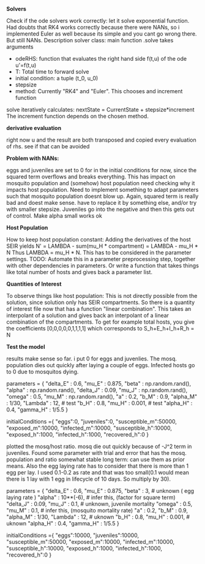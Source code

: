 **Solvers**

Check if the ode solvers work correctly: let it solve exponential function.
Had doubts that RK4 works correctly because there were NANs, so i implemented Euler as well because its simple and you cant go wrong there. But still NANs.
Description solver class:
main function .solve takes arguments 
* odeRHS: function that evaluates the right hand side f(t,u) of the ode u'=f(t,u)
* T: Total time to forward solve
* initial condition: a tuple (t_0, u_0)
* stepsize
* method: Currently "RK4" and "Euler". This chooses and increment function

solve iteratively calculates: nextState = CurrentState + stepsize*increment
The increment function depends on the chosen method.


**derivative evaluation** 

right now u and the result are both transposed and copied every evaluation of rhs. see if that can be avoided


**Problem with NANs:**

eggs and juveniles are set to 0 for in the initial conditions for now, since the squared term overflows and breaks everything. This has impact on mosquito population and (somehow) host population
need checking why it impacts host population. Need to implement something to adapt parameters such that mosquito population doesnt blow up.
Again, squared term is really bad and doest make sense. have to replace it by something else, and/or try with smaller 
stepsize. Juveniles go into the negative and then this gets out of control. Make alpha small works ok


**Host Population**

How to keep host population constant: Adding the derivatives of the host SEIR yields N' = LAMBDA - sum(mu_H * compartment) = LAMBDA - mu_H * N
Thus LAMBDA = mu_H * N. This has to be considered in the parameter settings. TODO: Automate this in a parameter preprocessing step, together with other dependencies in parameters. 
Or write a function that takes things like total number of hosts and gives back a parameter list.

**Quantities of Interest**

To observe things like host population: This is not directly possible from the solution, since solution only has SEIR compartments. 
So there is a quantity of interest file now that has a function "linear combination". This takes an interpolant of a solution and gives back an interpolant of a linear
combination of the compartments.
To get for example total hosts, you give the coefficients [0,0,0,0,0,1,1,1,1] which corresponds to S_h+E_h+I_h+R_h = N

**Test the model**

results make sense so far. i put 0 for eggs and juvenlies. The mosq. population dies out quickly after laying a couple of eggs. 
Infected hosts go to 0 due to mosquitos dying.

parameters = {
    "delta_E" : 0.6,
    "mu_E" : 0.875,
    "beta" : np.random.rand(),
    "alpha" : np.random.rand(),
    "delta_J" : 0.09,
    "mu_J" : np.random.rand(),
    "omega" : 0.5,
    "mu_M" : np.random.rand(),
    "a" : 0.2,
    "b_M" : 0.9,
    "alpha_M" : 1/30,
    "Lambda" : 12, # test
    "b_H" : 0.8,
    "mu_H" : 0.001, # test
    "alpha_H" : 0.4,
    "gamma_H" : 1/5.5
}

initialConditions ={
    "eggs":0,
    "juveniles":0,
    "susceptible_m":50000,
    "exposed_m":10000,
    "infected_m":10000,
    "susceptible_h":10000,
    "exposed_h":1000,
    "infected_h":1000,
    "recovered_h":0
}

plotted the mosq/host ratio. mosq die out quickly because of -J^2 term in juveniles. Found some parameter with trial and error that has the mosq. population and ratio somewhat stable long term: 
can use them as prior means.
Also the egg laying rate has to consider that there is more than 1 egg per lay. I used 0.1-0.2 as rate and that was too small(0.1 would mean there is 1 lay with 1 egg in lifecycle of 10 days. So multiply by 30). 

parameters = {
    "delta_E" : 0.6,
    "mu_E" : 0.875,
    "beta" : 3, # unknown ( egg laying rate )
    "alpha" : 10**(-6), # infer this, (factor for square term)
    "delta_J" : 0.09,
    "mu_J" : 0.1, # unknown, juvenile mortality
    "omega" : 0.5,
    "mu_M" : 0.1, # infer this, (mosquito mortality rate)
    "a" : 0.2,
    "b_M" : 0.9,
    "alpha_M" : 1/30,
    "Lambda" : 12, # uknown
    "b_H" : 0.8,
    "mu_H" : 0.001, # uknown
    "alpha_H" : 0.4,
    "gamma_H" : 1/5.5
}

initialConditions ={
    "eggs":10000,
    "juveniles":10000,
    "susceptible_m":50000,
    "exposed_m":10000,
    "infected_m":10000,
    "susceptible_h":10000,
    "exposed_h":1000,
    "infected_h":1000,
    "recovered_h":0
}
